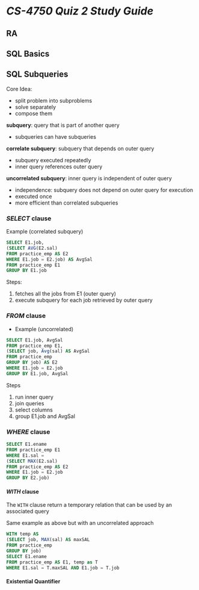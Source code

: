 # ***CS-4750 Quiz 2 Study Guide***


## **RA**

## **SQL Basics**

## **SQL Subqueries**

Core Idea:
- split problem into subproblems
- solve separately
- compose them

**subquery**: query that is part of another query
- subqueries can have subqueries

**correlate subquery**: subquery that depends on outer query
- subquery executed repeatedly
- inner query references outer query

**uncorrelated subquery**: inner query is independent of outer query
- independence: subquery does not depend on outer query for execution
- executed once
- more efficient than correlated subqueries

### *SELECT* clause

Example (correlated subquery)
```sql
SELECT E1.job,
(SELECT AVG(E2.sal)
FROM practice_emp AS E2
WHERE E1.job = E2.job) AS AvgSal
FROM practice_emp E1
GROUP BY E1.job
```

Steps:
1. fetches all the jobs from E1 (outer query)
2. execute subquery for each job retrieved by outer query

### *FROM* clause
- Example (uncorrelated)
```sql
SELECT E1.job, AvgSal
FROM practice_emp E1,
(SELECT job, Avg(sal) AS AvgSal
FROM practice_emp
GROUP BY job) AS E2
WHERE E1.job = E2.job
GROUP BY E1.job, AvgSal
```

Steps
1. run inner query
2. join queries
3. select columns
4. group E1.job and AvgSal

### *WHERE* clause

```sql
SELECT E1.ename
FROM practice_emp E1
WHERE E1.sal = 
(SELECT MAX(E2.sal)
FROM practice_emp AS E2
WHERE E1.job = E2.job
GROUP BY E2.job)
```

#### *WITH* clause 

The `WITH` clause return a temporary relation that can be used by an associated query

Same example as above but with an uncorrelated approach
```sql
WITH temp AS 
(SELECT job, MAX(sal) AS maxSAL
FROM practice_emp
GROUP BY job)
SELECT E1.ename
FROM practice_emp AS E1, temp as T
WHERE E1.sal = T.maxSAL AND E1.job = T.job
```

#### **Existential Quantifier**
